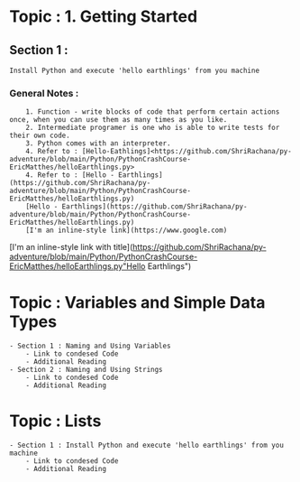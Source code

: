# Topic : 1. Getting Started 
## Section 1 : 
    Install Python and execute 'hello earthlings' from you machine
### General Notes : 
        1. Function - write blocks of code that perform certain actions once, when you can use them as many times as you like.
        2. Intermediate programer is one who is able to write tests for their own code. 
        3. Python comes with an interpreter. 
        4. Refer to : [Hello-Eathlings]<https://github.com/ShriRachana/py-adventure/blob/main/Python/PythonCrashCourse-EricMatthes/helloEarthlings.py>
        4. Refer to : [Hello - Earthlings] (https://github.com/ShriRachana/py-adventure/blob/main/Python/PythonCrashCourse-EricMatthes/helloEarthlings.py)
        [Hello - Earthlings](https://github.com/ShriRachana/py-adventure/blob/main/Python/PythonCrashCourse-EricMatthes/helloEarthlings.py)
        [I'm an inline-style link](https://www.google.com)

[I'm an inline-style link with title](https://github.com/ShriRachana/py-adventure/blob/main/Python/PythonCrashCourse-EricMatthes/helloEarthlings.py"Hello Earthlings")



# Topic : Variables and Simple Data Types 
    - Section 1 : Naming and Using Variables 
        - Link to condesed Code
        - Additional Reading
    - Section 2 : Naming and Using Strings
        - Link to condesed Code
        - Additional Reading
# Topic : Lists
    - Section 1 : Install Python and execute 'hello earthlings' from you machine
        - Link to condesed Code
        - Additional Reading

